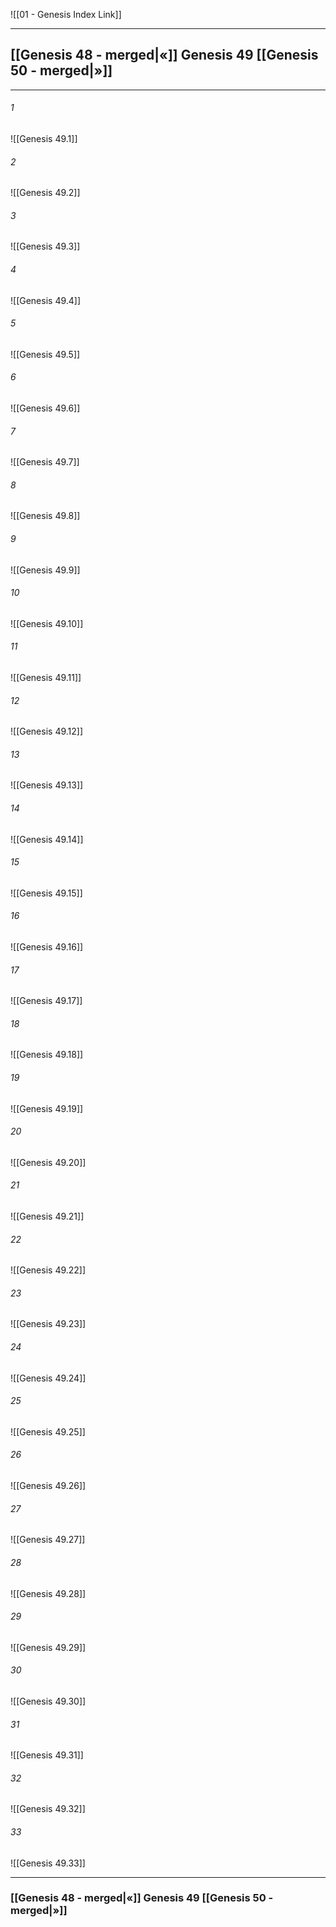 ![[01 - Genesis Index Link]]

---
##  [[Genesis 48 - merged|«]] Genesis 49 [[Genesis 50 - merged|»]]

---

###### 1
![[Genesis 49.1]] 

###### 2
![[Genesis 49.2]] 

###### 3
![[Genesis 49.3]] 

###### 4
![[Genesis 49.4]]

###### 5 
![[Genesis 49.5]] 

###### 6
![[Genesis 49.6]] 

###### 7
![[Genesis 49.7]] 

###### 8
![[Genesis 49.8]] 

###### 9
![[Genesis 49.9]] 

###### 10
![[Genesis 49.10]] 

###### 11
![[Genesis 49.11]] 

###### 12
![[Genesis 49.12]]

###### 13
![[Genesis 49.13]] 

###### 14
![[Genesis 49.14]] 

###### 15
![[Genesis 49.15]]

###### 16
![[Genesis 49.16]] 

###### 17
![[Genesis 49.17]]

###### 18
![[Genesis 49.18]] 

###### 19
![[Genesis 49.19]] 

###### 20
![[Genesis 49.20]]

###### 21
![[Genesis 49.21]] 

###### 22
![[Genesis 49.22]] 

###### 23
![[Genesis 49.23]]

###### 24
![[Genesis 49.24]] 

###### 25
![[Genesis 49.25]]

###### 26
![[Genesis 49.26]] 

###### 27
![[Genesis 49.27]] 

###### 28
![[Genesis 49.28]]

###### 29
![[Genesis 49.29]] 

###### 30
![[Genesis 49.30]] 

###### 31
![[Genesis 49.31]] 

###### 32
![[Genesis 49.32]] 

###### 33
![[Genesis 49.33]]


---
###  [[Genesis 48 - merged|«]] Genesis 49 [[Genesis 50 - merged|»]]